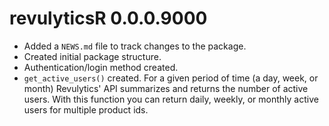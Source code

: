 # revulyticsR 0.0.0.9000

* Added a `NEWS.md` file to track changes to the package.
* Created initial package structure.
* Authentication/login method created.
* `get_active_users()` created. For a given period of time (a day, week, or month) Revulytics' API summarizes and returns the number of active users. With this function you can return daily, weekly, or monthly active users for multiple product ids.